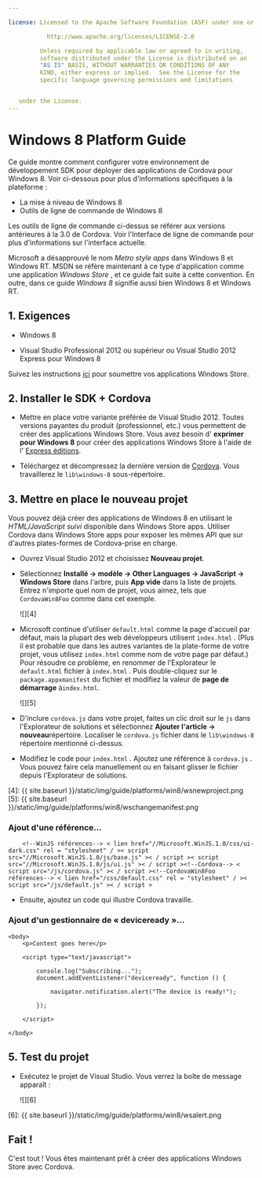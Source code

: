 ```yaml
---

license: Licensed to the Apache Software Foundation (ASF) under one or more contributor license agreements. See the NOTICE file distributed with this work for additional information regarding copyright ownership. The ASF licenses this file to you under the Apache License, Version 2.0 (the "License"); you may not use this file except in compliance with the License. You may obtain a copy of the License at

           http://www.apache.org/licenses/LICENSE-2.0

         Unless required by applicable law or agreed to in writing,
         software distributed under the License is distributed on an
         "AS IS" BASIS, WITHOUT WARRANTIES OR CONDITIONS OF ANY
         KIND, either express or implied.  See the License for the
         specific language governing permissions and limitations


   under the License.
---
```


# Windows 8 Platform Guide

Ce guide montre comment configurer votre environnement de développement SDK pour déployer des applications de Cordova pour Windows 8. Voir ci-dessous pour plus d'informations spécifiques à la plateforme :

*   La mise à niveau de Windows 8
*   Outils de ligne de commande de Windows 8

Les outils de ligne de commande ci-dessus se référer aux versions antérieures à la 3.0 de Cordova. Voir l'Interface de ligne de commande pour plus d'informations sur l'interface actuelle.

Microsoft a désapprouvé le nom *Metro style apps* dans Windows 8 et Windows RT. MSDN se réfère maintenant à ce type d'application comme une application *Windows Store* , et ce guide fait suite à cette convention. En outre, dans ce guide *Windows 8* signifie aussi bien Windows 8 et Windows RT.

## 1. Exigences

*   Windows 8

*   Visual Studio Professional 2012 ou supérieur ou Visual Studio 2012 Express pour Windows 8

Suivez les instructions [ici][1] pour soumettre vos applications Windows Store.

 [1]: http://www.windowsstore.com/

## 2. Installer le SDK + Cordova

*   Mettre en place votre variante préférée de Visual Studio 2012. Toutes versions payantes du produit (professionnel, etc.) vous permettent de créer des applications Windows Store. Vous avez besoin d' **exprimer pour Windows 8** pour créer des applications Windows Store à l'aide de l' [Express éditions][2].

*   Téléchargez et décompressez la dernière version de [Cordova][3]. Vous travaillerez le `lib\windows-8` sous-répertoire.

 [2]: http://www.microsoft.com/visualstudio/eng/products/visual-studio-express-products
 [3]: http://phonegap.com/download

## 3. Mettre en place le nouveau projet

Vous pouvez déjà créer des applications de Windows 8 en utilisant le *HTML/JavaScript suivi* disponible dans Windows Store apps. Utiliser Cordova dans Windows Store apps pour exposer les mêmes API que sur d'autres plates-formes de Cordova-prise en charge.

*   Ouvrez Visual Studio 2012 et choisissez **Nouveau projet**.

*   Sélectionnez **Installé → modèle → Other Languages → JavaScript → Windows Store** dans l'arbre, puis **App vide** dans la liste de projets. Entrez n'importe quel nom de projet, vous aimez, tels que `CordovaWin8Foo` comme dans cet exemple.

    ![][4]

*   Microsoft continue d'utiliser `default.html` comme la page d'accueil par défaut, mais la plupart des web développeurs utilisent `index.html` . (Plus il est probable que dans les autres variantes de la plate-forme de votre projet, vous utilisez `index.html` comme nom de votre page par défaut.) Pour résoudre ce problème, en renommer de l'Explorateur le `default.html` fichier à `index.html` . Puis double-cliquez sur le `package.appxmanifest` du fichier et modifiez la valeur de **page de démarrage** à`index.html`.

    ![][5]

*   D'inclure `cordova.js` dans votre projet, faites un clic droit sur le `js` dans l'Explorateur de solutions et sélectionnez **Ajouter l'article → nouveau**répertoire. Localiser le `cordova.js` fichier dans le `lib\windows-8` répertoire mentionné ci-dessus.

*   Modifiez le code pour `index.html` . Ajoutez une référence à `cordova.js` . Vous pouvez faire cela manuellement ou en faisant glisser le fichier depuis l'Explorateur de solutions.

 [4]: {{ site.baseurl }}/static/img/guide/platforms/win8/wsnewproject.png
 [5]: {{ site.baseurl }}/static/img/guide/platforms/win8/wschangemanifest.png

### Ajout d'une référence...

        <!--WinJS références--> < lien href="//Microsoft.WinJS.1.0/css/ui-dark.css" rel = "stylesheet" / >< script src="//Microsoft.WinJS.1.0/js/base.js" >< / script >< script src="//Microsoft.WinJS.1.0/js/ui.js" >< / script ><!--Cordova--> < script src="/js/cordova.js" >< / script ><!--CordovaWin8Foo références--> < lien href="/css/default.css" rel = "stylesheet" / >< script src="/js/default.js" >< / script >


*   Ensuite, ajoutez un code qui illustre Cordova travaille.

### Ajout d'un gestionnaire de « deviceready »...

    <body>
        <p>Content goes here</p>

        <script type="text/javascript">

            console.log("Subscribing...");
            document.addEventListener("deviceready", function () {

                navigator.notification.alert("The device is ready!");

            });

        </script>

    </body>


## 5. Test du projet

*   Exécutez le projet de Visual Studio. Vous verrez la boîte de message apparaît :

    ![][6]

 [6]: {{ site.baseurl }}/static/img/guide/platforms/win8/wsalert.png

## Fait !

C'est tout ! Vous êtes maintenant prêt à créer des applications Windows Store avec Cordova.
